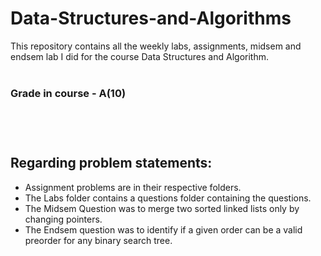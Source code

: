 # Data-Structures-and-Algorithms

This repository contains all the weekly labs, assignments, midsem and endsem lab I did for the course Data Structures and Algorithm.<br><br>
### Grade in course - <b>A</b>(10)<br><br><br><br>


## Regarding problem statements:<br>
* Assignment problems are in their respective folders.
* The Labs folder contains a questions folder containing the questions.
* The Midsem Question was to merge two sorted linked lists only by changing pointers.
* The Endsem question was to identify if a given order can be a valid preorder for any binary search tree.